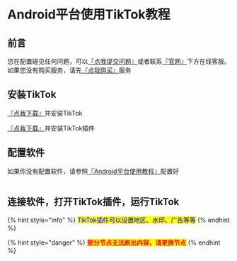 # Android平台使用TikTok教程

## **前言**

您在配置碰见任何问题，可以[『点我提交问题』](https://www.lengjiao.me/submitticket.php)或者联系[『官网』](https://www.lengjiao.me)下方在线客服。如果您没有购买服务，请先[『点我购买』](https://www.lengjiao.me/cart.php)服务

## 安装TikTok

[『点我下载』](https://alumninpustedutw-my.sharepoint.com/:u:/g/personal/empty\_alumni\_npust\_edu\_tw/EUfSDUIbd-FJjzzYlMUVvi8Bz2tBEBQIHKiRxMzC34hE-g?download=1)并安装TikTok

[『点我下载』](https://alumninpustedutw-my.sharepoint.com/:u:/g/personal/empty\_alumni\_npust\_edu\_tw/EQehsEMP-FxLt0atZf4RUNoB\_vsLjoEqj7rzXxdnOGHQuw?download=1)并安装TikTok插件

## 配置软件

如果你没有配置软件，请参照[『Android平台使用教程』](../wiki/android.md)配置好

<div align="left">

<figure><img src="https://pic.imgdb.cn/item/65a2b7c2871b83018ac7bcfe.png" alt=""><figcaption></figcaption></figure>

</div>

## 连接软件，打开TikTok插件，运行TikTok

{% hint style="info" %}
<mark style="color:blue;">TikTok插件可以设置地区、水印、广告等等</mark>
{% endhint %}

{% hint style="danger" %}
<mark style="color:red;">**部分节点无法刷出内容，请更换节点**</mark>
{% endhint %}
